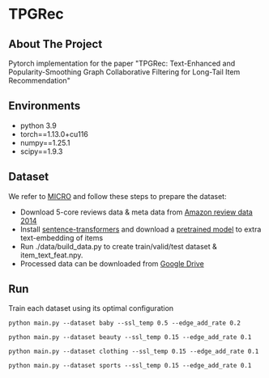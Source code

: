 # TPGRec

## About The Project
Pytorch implementation for the paper "TPGRec: Text-Enhanced and Popularity-Smoothing Graph Collaborative Filtering for Long-Tail Item Recommendation"

## Environments
- python 3.9
- torch==1.13.0+cu116
- numpy==1.25.1
- scipy==1.9.3

## Dataset
We refer to [MICRO](https://github.com/CRIPAC-DIG/MICRO) and follow these steps to prepare the dataset:
- Download 5-core reviews data & meta data from [Amazon review data 2014](https://cseweb.ucsd.edu/~jmcauley/datasets/amazon/links.html)
- Install [sentence-transformers](https://www.sbert.net/docs/installation.html) and download a [pretrained model](https://www.sbert.net/docs/pretrained_models.html) to extra text-embedding of items
- Run ./data/build_data.py to create train/valid/test dataset & item_text_feat.npy.
- Processed data can be downloaded from [Google Drive](https://drive.google.com/file/d/1u8U30EVcHVd3cP9kZpVWqfmJ8rYxQc0c/view?usp=drive_link)

## Run
Train each dataset using its optimal configuration
```commandline
python main.py --dataset baby --ssl_temp 0.5 --edge_add_rate 0.2
```
```commandline
python main.py --dataset beauty --ssl_temp 0.15 --edge_add_rate 0.1
```
```commandline
python main.py --dataset clothing --ssl_temp 0.15 --edge_add_rate 0.1
```
```commandline
python main.py --dataset sports --ssl_temp 0.15 --edge_add_rate 0.1
```
